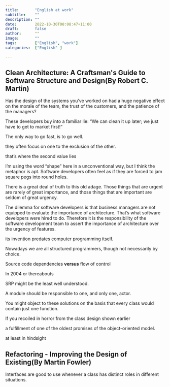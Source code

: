 ```yaml
---
title:       "English at work"
subtitle:    ""
description: ""
date:        2022-10-30T08:08:47+11:00
draft:       false
author:      ""
image:       ""
tags:        ["English", "work"]
categories:  ["English" ]

---
```



## Clean Architecture: A Craftsman's Guide to Software Structure and Design(By Robert C. Martin)
Has the design of the systems you’ve worked on had a huge negative effect on the morale of the team, the trust of the customers, and the patience of the managers? 

These developers buy into a familiar lie: “We can clean it up later; we just have to get to market first!” 

The only way to go fast, is to go well.

they often focus on one to the exclusion of the other.

that’s where the second value lies

I’m using the word “shape” here in a unconventional way, but I think the metaphor is apt. Software developers often feel as if they are forced to jam square pegs into round holes.

There is a great deal of truth to this old adage. Those things that are urgent are rarely of great importance, and those things that are important are seldom of great urgency.

The dilemma for software developers is that business managers are not equipped to evaluate the importance of architecture. That’s what software developers were hired to do. Therefore it is the responsibility of the software development team to assert the importance of architecture over the urgency of features.

its invention predates computer programming itself.

Nowadays we are all structured programmers, though not necessarily by choice.

Source code dependencies **versus** flow of control

In 2004 or thereabouts

SRP might be the least well understood. 


A module should be responsible to one, and only one, actor.

You might object to these solutions on the basis that every class would contain just one function. 

If you recoiled in horror from the class design shown earlier

a fulfillment of one of the oldest promises of the object-oriented model.

at least in hindsight



## Refactoring - Improving the Design of Existing(By Martin Fowler)
Interfaces are good to use whenever a class has distinct roles in different situations.

